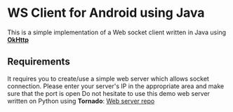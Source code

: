 # WS Client for Android using Java

This is a simple implementation of a Web socket client written in Java using **[OkHttp](http://square.github.io/okhttp/)** 

## Requirements
It requires you to create/use a simple web server which allows socket connection. Please enter your server's IP in the appropriate area and make sure that the port is open
Do not hesitate to use this demo web server written on Python using **Tornado**: [Web server repo](https://github.com/alphasldiallo/SimpleWebServer)

